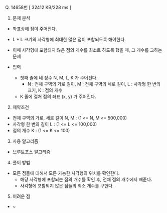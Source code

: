 Q. 14658번 [ 32412 KB/228 ms ]

1. 문제 분석
- 좌표상에 점이 주어진다.
- L * L 크기의 사각형에 최대한 많은 점이 포함되도록 해야한다.
- 이때 사각형에 포함되지 않은 점의 개수를 최소로 하도록 했을 때, 그 개수를 그하는 문제


- 입력
  - 첫째 줄에 네 정수 N, M, L, K 가 주어진다.
    - N : 전체 구역의 가로 길이, M : 전체 구역의 세로 길이, L : 사각형 한 변의 크기, K : 점의 개수
  - K 줄에 걸쳐 점의 좌표 (x, y) 가 주어진다.

2. 제약조건
- 전체 구역의 가로, 세로 길이 N, M : (1 <= N, M <= 500,000)
- 사각형 한 변의 길이 L : (1 <= L <= 100,000)
- 점의 개수 K : (1 <= K <= 100)

3. 사용 알고리즘
- 브루트포스 알고리즘

4. 풀이 방법
- 모든 점들에 대해서 모든 가능한 사각형의 위치를 확인한다.
  - 해당 사각형에 포함되는 점의 개수를 확인 후, 전체 점의 개수에서 빼준다.
  - 사각형에 포함되지 않은 점들의 최소 개수를 구한다.

5. 어려운 점
- ~